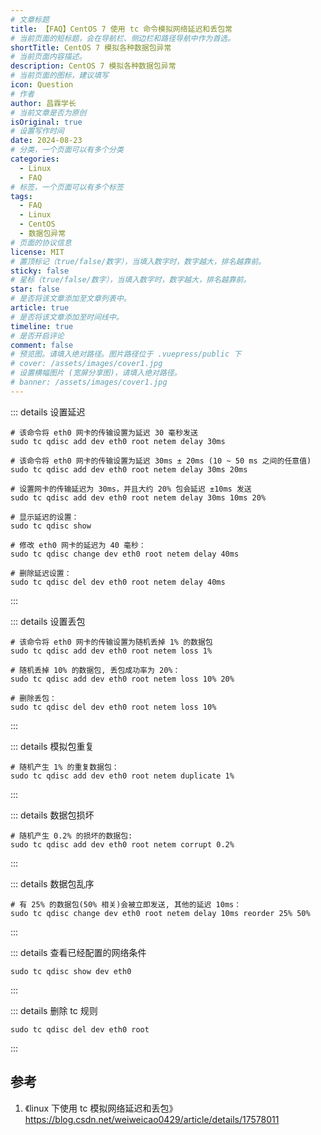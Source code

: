 ```yaml
---
# 文章标题
title: 【FAQ】CentOS 7 使用 tc 命令模拟网络延迟和丢包常
# 当前页面的短标题，会在导航栏、侧边栏和路径导航中作为首选。
shortTitle: CentOS 7 模拟各种数据包异常
# 当前页面内容描述。
description: CentOS 7 模拟各种数据包异常
# 当前页面的图标，建议填写
icon: Question
# 作者
author: 昌霖学长
# 当前文章是否为原创
isOriginal: true
# 设置写作时间
date: 2024-08-23
# 分类，一个页面可以有多个分类
categories: 
  - Linux
  - FAQ
# 标签，一个页面可以有多个标签
tags: 
  - FAQ
  - Linux
  - CentOS
  - 数据包异常
# 页面的协议信息
license: MIT 
# 置顶标记（true/false/数字），当填入数字时，数字越大，排名越靠前。
sticky: false
# 星标（true/false/数字），当填入数字时，数字越大，排名越靠前。
star: false
# 是否将该文章添加至文章列表中。
article: true
# 是否将该文章添加至时间线中。
timeline: true
# 是否开启评论
comment: false
# 预览图。请填入绝对路径。图片路径位于 .vuepress/public 下
# cover: /assets/images/cover1.jpg
# 设置横幅图片 (宽屏分享图)，请填入绝对路径。
# banner: /assets/images/cover1.jpg
---
```


::: details 设置延迟

```shell
# 该命令将 eth0 网卡的传输设置为延迟 30 毫秒发送 
sudo tc qdisc add dev eth0 root netem delay 30ms

# 该命令将 eth0 网卡的传输设置为延迟 30ms ± 20ms (10 ~ 50 ms 之间的任意值) 
sudo tc qdisc add dev eth0 root netem delay 30ms 20ms 

# 设置网卡的传输延迟为 30ms，并且大约 20% 包会延迟 ±10ms 发送 
sudo tc qdisc add dev eth0 root netem delay 30ms 10ms 20% 

# 显示延迟的设置： 
sudo tc qdisc show 

# 修改 eth0 网卡的延迟为 40 毫秒： 
sudo tc qdisc change dev eth0 root netem delay 40ms 

# 删除延迟设置： 
sudo tc qdisc del dev eth0 root netem delay 40ms
```

:::

::: details 设置丢包

```shell
# 该命令将 eth0 网卡的传输设置为随机丢掉 1% 的数据包 
sudo tc qdisc add dev eth0 root netem loss 1% 

# 随机丢掉 10% 的数据包, 丢包成功率为 20%： 
sudo tc qdisc add dev eth0 root netem loss 10% 20% 

# 删除丢包： 
sudo tc qdisc del dev eth0 root netem loss 10%
```

:::

::: details 模拟包重复

```shell
# 随机产生 1% 的重复数据包： 
sudo tc qdisc add dev eth0 root netem duplicate 1%
```

:::

::: details 数据包损坏

```shell
# 随机产生 0.2% 的损坏的数据包: 
sudo tc qdisc add dev eth0 root netem corrupt 0.2%
```

:::

::: details 数据包乱序

```shell
# 有 25% 的数据包(50% 相关)会被立即发送, 其他的延迟 10ms： 
sudo tc qdisc change dev eth0 root netem delay 10ms reorder 25% 50%
```

:::

::: details 查看已经配置的网络条件

```shell
sudo tc qdisc show dev eth0
```

:::

::: details 删除 tc 规则

```shell
sudo tc qdisc del dev eth0 root
```

:::

## 参考

1. 《linux 下使用 tc 模拟网络延迟和丢包》 <https://blog.csdn.net/weiweicao0429/article/details/17578011>
